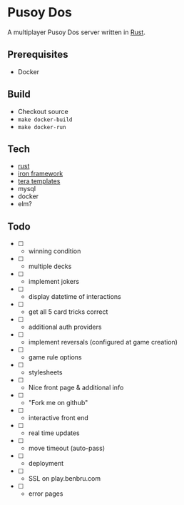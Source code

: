 # Pusoy Dos
A multiplayer Pusoy Dos server written in [Rust](https://www.rust-lang.org).

## Prerequisites
- Docker

## Build
- Checkout source
- `make docker-build` 
- `make docker-run`

## Tech
- [rust](https://www.rust-lang.org)
 - [iron framework](http://ironframework.io/)
 - [tera templates](https://github.com/Keats/tera)
- mysql
- docker
- elm?

## Todo
- [ ] - winning condition
- [ ] - multiple decks
- [ ] - implement jokers
- [ ] - display datetime of interactions
- [ ] - get all 5 card tricks correct
- [ ] - additional auth providers
- [ ] - implement reversals (configured at game creation)
- [ ] - game rule options
- [ ] - stylesheets
- [ ] - Nice front page & additional info
- [ ] - "Fork me on github"
- [ ] - interactive front end
- [ ] - real time updates
- [ ] - move timeout (auto-pass)
- [ ] - deployment
- [ ] - SSL on play.benbru.com
- [ ] - error pages
